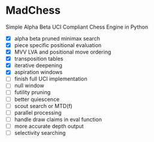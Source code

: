 # MadChess

Simple Alpha Beta UCI Compliant Chess Engine in Python

- [x] alpha beta pruned minimax search
- [x] piece specific positional evaluation
- [x] MVV LVA and positional move ordering
- [x] transposition tables
- [x] iterative deepening
- [x] aspiration windows
- [ ] finish full UCI implementation
- [ ] null window
- [ ] futility pruning
- [ ] better quiescence
- [ ] scout search or MTD(f)
- [ ] parallel processing
- [ ] handle draw claims in eval function
- [ ] more accurate depth output
- [ ] selectivity searching
